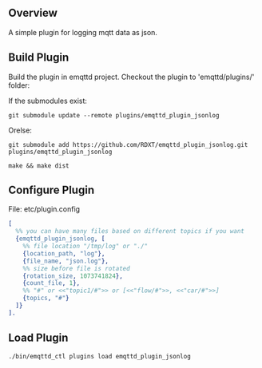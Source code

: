 ## Overview

A simple plugin for logging mqtt data as json.


## Build Plugin

Build the plugin in emqttd project. Checkout the plugin to 'emqttd/plugins/' folder:

If the submodules exist:

```
git submodule update --remote plugins/emqttd_plugin_jsonlog
```

Orelse:

```
git submodule add https://github.com/RDXT/emqttd_plugin_jsonlog.git plugins/emqttd_plugin_jsonlog

make && make dist
```


## Configure Plugin

File: etc/plugin.config

```erlang
[
  %% you can have many files based on different topics if you want
  {emqttd_plugin_jsonlog, [
    %% file location "/tmp/log" or "./"
    {location_path, "log"},
    {file_name, "json.log"},
    %% size before file is rotated
    {rotation_size, 1073741824},
    {count_file, 1},
    %% "#" or <<"topic1/#">> or [<<"flow/#">>, <<"car/#">>]
    {topics, "#"}
  ]}
].
```


## Load Plugin

```
./bin/emqttd_ctl plugins load emqttd_plugin_jsonlog
```